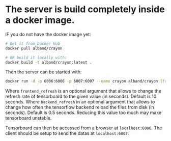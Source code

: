 # The server is build completely inside a docker image.

IF you do not have the docker image yet:
```bash
# Get it from Docker Hub
docker pull alband/crayon

# OR build it locally with:
docker build -t alband/crayon:latest .
```

Then the server can be started with:
```bash
docker run -d -p 6006:6006 -p 6007:6007 --name crayon alband/crayon [frontend_refresh] [backend_refresh]
```
Where `frontend_refresh` is an optional argument that allows to change the refresh rate of tensorboard to the given value (in seconds). Default is 10 seconds.
Where `backend_refresh` in an optional argument that allows to change how often the tensorflow backend reload the files from disk (in seconds). Default is 0.5 seconds. Reducing this value too much may make tensorboard unstable.


Tensorboard can then be accessed from a browser at `localhost:6006`.
The client should be setup to send the datas at `localhost:6007`.
